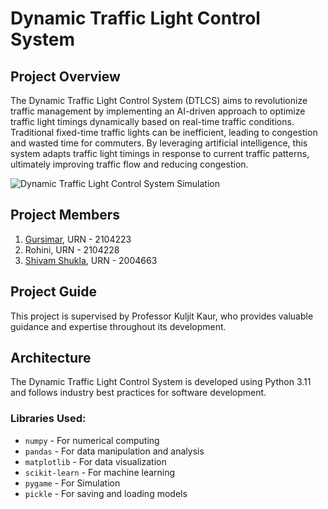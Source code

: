 # Dynamic Traffic Light Control System

## Project Overview

The Dynamic Traffic Light Control System (DTLCS) aims to revolutionize traffic management by implementing an AI-driven approach to optimize traffic light timings dynamically based on real-time traffic conditions. Traditional fixed-time traffic lights can be inefficient, leading to congestion and wasted time for commuters. By leveraging artificial intelligence, this system adapts traffic light timings in response to current traffic patterns, ultimately improving traffic flow and reducing congestion.

![Dynamic Traffic Light Control System Simulation](https://cdn.jsdelivr.net/gh/thanksduck/for-project@main/ai_traffic_system/images/dtlcs.png)

## Project Members

1. [Gursimar](https://github.com/gursimarsethi), URN - 2104223
2. Rohini, URN - 2104228
3. [Shivam Shukla](https://github.com/sivm99), URN - 2004663

## Project Guide

This project is supervised by Professor Kuljit Kaur, who provides valuable guidance and expertise throughout its development.

## Architecture

The Dynamic Traffic Light Control System is developed using Python 3.11 and follows industry best practices for software development.

### Libraries Used:

- `numpy` - For numerical computing
- `pandas` - For data manipulation and analysis
- `matplotlib` - For data visualization
- `scikit-learn` - For machine learning
- `pygame` - For Simulation
- `pickle` - For saving and loading models

